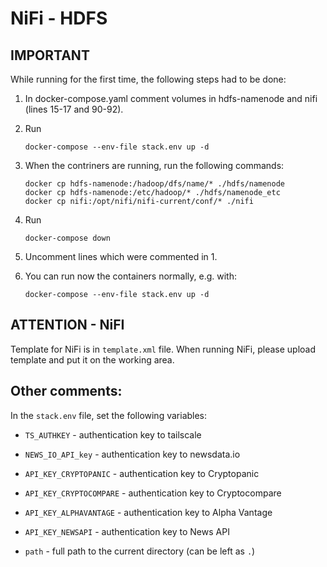 # NiFi - HDFS

## IMPORTANT

While running for the first time, the following steps had to be done:

1. In docker-compose.yaml comment volumes in hdfs-namenode and nifi (lines 15-17 and 90-92).

2. Run

    ```
    docker-compose --env-file stack.env up -d
    ```

3. When the contriners are running, run the following commands:

    ```
    docker cp hdfs-namenode:/hadoop/dfs/name/* ./hdfs/namenode
    docker cp hdfs-namenode:/etc/hadoop/* ./hdfs/namenode_etc
    docker cp nifi:/opt/nifi/nifi-current/conf/* ./nifi
    ```

4. Run

    ```
    docker-compose down
    ```

5. Uncomment lines which were commented in 1.

6. You can run now the containers normally, e.g. with:

    ```
    docker-compose --env-file stack.env up -d
    ```

## ATTENTION - NiFI

Template for NiFi is in `template.xml` file. When running NiFi, please upload template and put it on the working area.

## Other comments:

In the `stack.env` file, set the following variables:

* `TS_AUTHKEY` - authentication key to tailscale

* `NEWS_IO_API_key` - authentication key to newsdata.io

* `API_KEY_CRYPTOPANIC` - authentication key to Cryptopanic

* `API_KEY_CRYPTOCOMPARE` - authentication key to Cryptocompare

* `API_KEY_ALPHAVANTAGE` - authentication key to Alpha Vantage

* `API_KEY_NEWSAPI` - authentication key to News API

* `path` - full path to the current directory (can be left as `.`)
